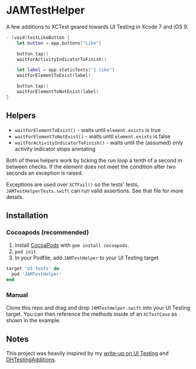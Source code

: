 # JAMTestHelper

A few additions to XCTest geared towards UI Testing in Xcode 7 and iOS 9.

```swift
- (void)testLikeButton {
    let button = app.buttons["Like"]

    button.tap()
    waitForActivityIndicatorToFinish()

    let label = app.staticTexts["1 like"]
    waitForElementToExist(label)

    button.tap()
    waitForElementToNotExist(label)
}
```

## Helpers

- `waitForElementToExist()` - waits until `element.exists` is true
- `waitForElementToNotExist()` - waits until `element.exists` is false
- `waitForActivityIndicatorToFinish()` - waits until the (assumed) only activity indicator stops animating

Both of these helpers work by ticking the run loop a tenth of a second in between checks. If the element does not meet the condition after two seconds an exception is raised.

Exceptions are used over `XCTFail()` so the tests' tests, `JAMTestHelperTests.swift` can run valid assertions. See that file for more details.

## Installation

### Cocoapods (recommended)

1. Install [CocoaPods](http://cocoapods.org/) with `gem install cocoapods`.
1. `pod init`
1. In your Podfile, add `JAMTestHelper` to your UI Testing target

```ruby
target 'UI Tests' do
  pod 'JAMTestHelper'
end
```

### Manual

Clone this repo and drag and drop `JAMTestHelper.swift` into your UI Testing target. You can then reference the methods inside of an `XCTestCase` as shown in the example.

## Notes

This project was heavily inspired by my [write-up on UI Testing](http://masilotti.com/ui-testing-xcode-7) and [DHTestingAdditions](https://github.com/daniel-hall/DHTestingAdditions).

